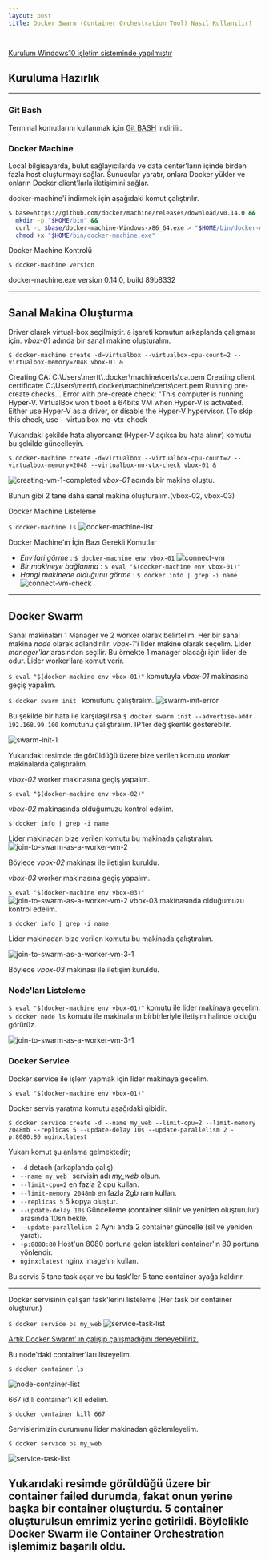 ```yaml
---
layout: post
title: Docker Swarm (Container Orchestration Tool) Nasıl Kullanılır?

---
```


<ins>Kurulum Windows10 işletim sisteminde yapılmıştır<ins>

## Kuruluma Hazırlık ##
---

### Git Bash ###
Terminal komutlarını kullanmak için [Git BASH](https://gitforwindows.org/) indirilir.
 

### Docker Machine ###
Local bilgisayarda, bulut sağlayıcılarda ve data center'ların içinde birden fazla host oluşturmayı sağlar.
Sunucular yaratır, onlara Docker yükler ve onların Docker client'larla iletişimini sağlar.

docker-machine'i indirmek için aşağıdaki komut çalıştırılır.

``` bash
$ base=https://github.com/docker/machine/releases/download/v0.14.0 &&
  mkdir -p "$HOME/bin" &&
  curl -L $base/docker-machine-Windows-x86_64.exe > "$HOME/bin/docker-machine.exe" &&
  chmod +x "$HOME/bin/docker-machine.exe"

```
  
Docker Machine Kontrolü

`$ docker-machine version`

<span class="result">docker-machine.exe version 0.14.0, build 89b8332</span>

---

## Sanal Makina Oluşturma ##
 Driver olarak virtual-box seçilmiştir. `&` işareti komutun arkaplanda çalışması için. *vbox-01* adında bir sanal makine oluşturalım.

`$ docker-machine create -d=virtualbox --virtualbox-cpu-count=2 --virtualbox-memory=2048 vbox-01 &`

<span class="result">
Creating CA: C:\Users\mertt\.docker\machine\certs\ca.pem
Creating client certificate: C:\Users\mertt\.docker\machine\certs\cert.pem
Running pre-create checks...
Error with pre-create check: "This computer is running Hyper-V. VirtualBox won't boot a 64bits VM when Hyper-V is activated. Either use Hyper-V as a driver, or disable the Hyper-V hypervisor. (To skip this check, use --virtualbox-no-vtx-check</span>

Yukarıdaki şekilde hata alıyorsanız (Hyper-V açıksa bu hata alınır) komutu bu şekilde güncelleyin.

 `$ docker-machine create -d=virtualbox --virtualbox-cpu-count=2 --virtualbox-memory=2048 --virtualbox-no-vtx-check vbox-01 &`

![creating-vm-1-completed]({{site.baseurl}}/public/images/2022-12-05/creating-vm-1-completed.PNG)
*vbox-01* adında bir makine oluştu.

Bunun gibi 2 tane daha sanal makina oluşturalım.(vbox-02, vbox-03)

Docker Machine Listeleme

`$ docker-machine ls`
![docker-machine-list]({{site.baseurl}}/public/images/2022-12-05/docker-machine-list.PNG)

Docker Machine'ın İçin Bazı Gerekli Komutlar
- *Env'lari görme* : `$ docker-machine env vbox-01`
![connect-vm]({{site.baseurl}}/public/images/2022-12-05/connect-vm.PNG)
- *Bir  makineye bağlanma* : `$ eval "$(docker-machine env vbox-01)"`
- *Hangi makinede olduğunu görme* : `$ docker info | grep -i name`
![connect-vm-check]({{site.baseurl}}/public/images/2022-12-05/connect-vm-check.PNG)

---

## Docker Swarm ##
Sanal makinaları 1 Manager ve 2 worker olarak belirtelim. Her bir sanal makina *node* olarak adlandırılır.
*vbox-1*'i lider makine olarak seçelim. Lider *manager'lar* arasından seçilir. Bu örnekte 1 manager olacağı için lider de odur. Lider worker'lara komut verir.

`$ eval "$(docker-machine env vbox-01)"` komutuyla *vbox-01* makinasına geçiş yapalım.

`$ docker swarm init ` komutunu çalıştıralım.
![swarm-init-error]({{site.baseurl}}/public/images/2022-12-05/swarm-init.PNG)

Bu şekilde bir hata ile karşılaşılırsa `$ docker swarm init --advertise-addr 192.168.99.100` komutunu çalıştıralım. IP'ler değişkenlik gösterebilir.

![swarm-init-1]({{site.baseurl}}/public/images/2022-12-05/swarm-init-1.PNG)

Yukarıdaki resimde de görüldüğü üzere bize verilen komutu *worker* makinalarda çalıştıralım.

*vbox-02* worker makinasına geçiş yapalım. 

`$ eval "$(docker-machine env vbox-02)"`

*vbox-02* makinasında olduğumuzu kontrol edelim.

`$ docker info | grep -i name`

 Lider makinadan bize verilen komutu bu makinada çalıştıralım.
![join-to-swarm-as-a-worker-vm-2]({{site.baseurl}}/public/images/2022-12-05/join-to-swarm-as-a-worker-vm-2.PNG)

Böylece *vbox-02* makinası ile iletişim kuruldu.


*vbox-03* worker makinasına geçiş yapalım. 

`$ eval "$(docker-machine env vbox-03)"`
![join-to-swarm-as-a-worker-vm-2]({{site.baseurl}}/public/images/2022-12-05/join-to-swarm-as-a-worker-vm-3.PNG)
vbox-03 makinasında olduğumuzu kontrol edelim.

`$ docker info | grep -i name`

Lider makinadan bize verilen komutu bu makinada çalıştıralım.

![join-to-swarm-as-a-worker-vm-3-1]({{site.baseurl}}/public/images/2022-12-05/join-to-swarm-as-a-worker-vm-3-1.PNG)
 
Böylece *vbox-03* makinası ile iletişim kuruldu.


### Node'ları Listeleme ###
`$ eval "$(docker-machine env vbox-01)"` komutu ile lider makinaya geçelim.
`$ docker node ls` komutu ile makinaların birbirleriyle iletişim halinde olduğu görürüz.

![join-to-swarm-as-a-worker-vm-3-1]({{site.baseurl}}/public/images/2022-12-05/see-node-list.PNG)


### Docker Service ###

Docker service ile işlem yapmak için lider makinaya geçelim.

`$ eval "$(docker-machine env vbox-01)"`

Docker servis yaratma komutu aşağıdaki gibidir.

`$ docker service create -d --name my_web --limit-cpu=2 --limit-memory 2048mb --replicas 5 --update-delay 10s --update-parallelism 2 -p:8080:80 nginx:latest`

Yukarı komut şu anlama gelmektedir;
- `-d` detach (arkaplanda çalış).
- `--name my_web ` servisin adı *my_web* olsun.
- `--limit-cpu=2` en fazla 2 cpu kullan.
- `--limit-memory 2048mb` en fazla 2gb ram kullan.
- `--replicas 5` 5 kopya oluştur.
- `--update-delay 10s` Güncelleme (container silinir ve yeniden oluşturulur) arasında 10sn bekle.
- `--update-parallelism 2` Aynı anda 2 container güncelle (sil ve yeniden yarat).
- `-p:8080:80` Host'un 8080 portuna gelen istekleri container'ın 80 portuna yönlendir.
- `nginx:latest` nginx image'ını kullan.

Bu servis 5 tane task açar ve bu task'ler 5 tane container ayağa kaldırır.

---
Docker servisinin çalışan task'lerini listeleme (Her task bir container oluşturur.)

`$ docker service ps my_web`
![service-task-list]({{site.baseurl}}/public/images/2022-12-05/service-task-list.PNG)


<ins>Artık Docker Swarm' ın çalışıp çalışmadığını deneyebiliriz.<ins>

Bu node'daki container'ları listeyelim.

`$ docker container ls`

![node-container-list]({{site.baseurl}}/public/images/2022-12-05/node-uzerindeki-cont-list.PNG)


667 id'li container'ı kill edelim.

`$ docker container kill 667`

Servislerimizin durumunu lider makinadan gözlemleyelim.

`$ docker service ps my_web`

![service-task-list]({{site.baseurl}}/public/images/2022-12-05/node-uzerindeki-cont-list_kill-and-create_new_cont.PNG)

Yukarıdaki resimde görüldüğü üzere bir container failed durumda, fakat onun yerine başka bir container oluşturdu. 
5 container oluşturulsun emrimiz yerine getirildi.
Böylelikle Docker Swarm ile Container Orchestration işlemimiz başarılı oldu.
---

